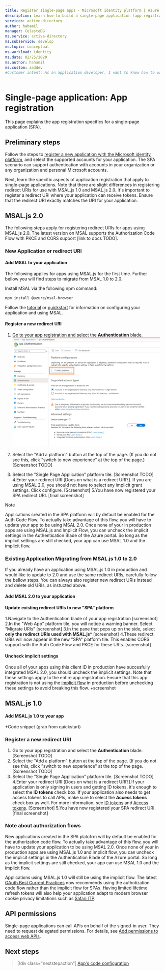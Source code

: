 ```yaml
---
title: Register single-page apps - Microsoft identity platform | Azure
description: Learn how to build a single-page application (app registration)
services: active-directory
author: hahamil
manager: CelesteDG
ms.service: active-directory
ms.subservice: develop
ms.topic: conceptual
ms.workload: identity
ms.date: 02/25/2020
ms.author: hahamil
ms.custom: aaddev
#Customer intent: As an application developer, I want to know how to write a single-page application by using the Microsoft identity platform for developers.
---
```


# Single-page application: App registration

This page explains the app registration specifics for a single-page application (SPA).

## Preliminary steps 

Follow the steps to [register a new application with the Microsoft identity platform](quickstart-register-app.md), and select the supported accounts for your application. The SPA scenario can support authentication with accounts in your organization or any organization and personal Microsoft accounts.

Next, learn the specific aspects of application registration that apply to single-page applications. Note that there are slight differences in registering redirect URIs for use with MSAL.js 1.0 and MSAL.js 2.0. It's important to register a redirect URI where your application can receive tokens. Ensure that the redirect URI exactly matches the URI for your application.

## MSAL.js 2.0  

The following steps apply for registering redirect URIs for apps using MSAL.js 2.0. The latest version on MSAL supports the Authorization Code Flow with PKCE and CORS support [link to docs TODO]. 

### New Application or redirect URI 
 
#### Add MSAL to your application

The following applies for apps using MSAL.js for the first time. Further bellow you will find steps to migrate from MSAL 1.0 to 2.0.

Install MSAL via the following npm command: 
```bash 
npm install @azure/msal-browser
```

Follow the [tutorial](https://docs.microsoft.com/azure/active-directory/develop/tutorial-v2-javascript-auth-code) or [quickstart](https://docs.microsoft.com/azure/active-directory/develop/quickstart-v2-javascript-auth-code) for information on configuring your application and using MSAL.  

#### Register a **new** redirect URI 

1. Go to your app registration and select the **Authentication** blade. 
![add platform](media/scenario-spa-app-registration/add_platform.png)

2. Select the "Add a platform" button at the top of the page. (If you do not see this, click "switch to new experience" at the top of the page.)
[Screenshot TODO]
3. Select the "Single Page Application" platform tile.
[Screenshot TODO]
4.Enter your redirect URI [Docs on what is a redirect URI?]. If you are using MSAL 2.0, you should not have to select any implicit grant settings. Click configure. 
[Screenshot]
5.You have now registered your SPA redirect URI. 
[final screenshot] 

>[!NOTE] 
>Applications created in the SPA platform will by default be enabled for the Auth Code Flow. To actually take advantage of this flow, you will have to update your app to be using MSAL 2.0. Once none of your in production apps are using MSAL.js and Implicit Flow, you can uncheck the implicit settings in the Authentication Blade of the Azure portal. So long as the implicit settings are still checked, your app can use MSAL 1.0 and the implicit flow. 

### Existing Application Migrating from MSAL.js 1.0 to 2.0

If you already have an application using MSAL.js 1.0 in production and would like to update to 2.0 and use the same redirect URIs, carefully follow the bellow steps. You can always also register new redirect URIs instead and delete old URIs, as instucted above. 

#### Add MSAL 2.0 to your application

#### Update existing redirect URIs to new "SPA" platform 
1.Navigate to the Authentication blade of your app registration
[screenshot] 
2.In the "Web App" platform tile, you will notice a warning banner. Select "Migrate URIs"
[screenshot]
3.In the pane that pops up on the side, select **only the redirect URIs used with MSAL.js***
[screenshot]
4.These redirect URIs will now appear in the new "SPA" platform tile. This enables CORS support with the Auth Code Flow and PKCE for these URIs. 
[screenshot] 

#### Uncheck implicit settings 
Once all of your apps using this client ID in production have succesfully integrated MSAL 2.0, you should uncheck the implicit settings. Note that these settings apply to the entire app registration. Ensure that this app registration is not using the [implicit flow](doc) in production before unchecking these settings to avoid breaking this flow.
+screenshot 


## MSAL.js 1.0 

#### Add MSAL.js 1.0 to your app
+Code snippet (grab from quickstart) 

### Register a new redirect URI 

1. Go to your app registration and select the **Authentication** blade. 
[Screenshot TODO]
2. Select the "Add a platform" button at the top of the page. (If you do not see this, click "switch to new experience" at the top of the page.
[Screenshot TODO]
3. Select the "Single Page Application" platform tile.
[Screenshot TODO]
4.Enter your redirect URI [Docs on what is a redirect URI?].If your application is only signing in users and getting ID tokens, it's enough to select the **ID tokens** check box.
If your application also needs to get access tokens to call APIs, make sure to select the **Access tokens** check box as well. For more information, see [ID tokens](./id-tokens.md) and [Access tokens](./access-tokens.md).
[Screenshot]
5.You have now registered your SPA redirect URI. 
[final screenshot] 

### Note about authorization flows 

New applications created in the SPA platofrm will by default be enabled for the authorization code flow. To actually take advantage of this flow, you will have to update your application to be using MSAL 2.0. Once none of your in production apps are using MSAL.js 1.0 and implicit flow, you can uncheck the implicit settings in the Authentication Blade of the Azure portal. So long as the implicit settings are still checked, your app can use MSAL 1.0 and the implicit flow. 

Applications using MSAL.js 1.0 will still be using the implicit flow. The latest [OAuth Best Current Practices](link) now recommends using the authotization code flow rather than the implicit flow for SPAs. Having limited lifetime refresh tokens will also help your application adapt to modern browser cookie privacy limitations such as [Safari ITP](link). 

## API permissions

Single-page applications can call APIs on behalf of the signed-in user. They need to request delegated permissions. For details, see [Add permissions to access web APIs](quickstart-configure-app-access-web-apis.md#add-permissions-to-access-web-apis).

## Next steps

> [!div class="nextstepaction"]
> [App's code configuration](scenario-spa-app-configuration.md)
